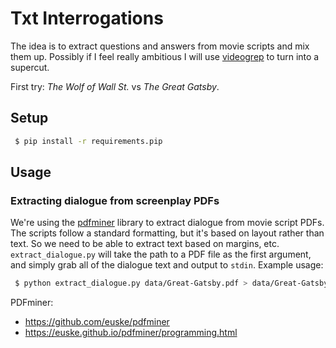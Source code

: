 Txt Interrogations
====================

The idea is to extract questions and answers from movie scripts and mix them up. Possibly if I feel really ambitious I will use [videogrep](https://github.com/antiboredom/videogrep) to turn into a supercut. 

First try: _The Wolf of Wall St._ vs _The Great Gatsby_.

Setup
-----

```bash
 $ pip install -r requirements.pip
```

Usage
------

### Extracting dialogue from screenplay PDFs

We're using the [pdfminer](https://github.com/euske/pdfminer) library to extract dialogue from movie script PDFs. The scripts follow a standard formatting, but it's based on layout rather than text. So we need to be able to extract text based on margins, etc. `extract_dialogue.py` will take the path to a PDF file as the first argument, and simply grab all of the dialogue text and output to `stdin`. Example usage:

```bash
 $ python extract_dialogue.py data/Great-Gatsby.pdf > data/Great-Gatsby_dialogue.txt
```

PDFminer:

 * https://github.com/euske/pdfminer
 * https://euske.github.io/pdfminer/programming.html
